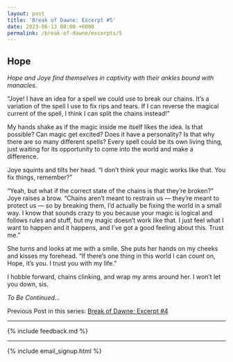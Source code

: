 ```yaml
---
layout: post
title: 'Break of Dawne: Excerpt #5'
date: 2023-06-13 08:00 +0000
permalink: /break-of-dawne/excerpts/5
---
```


## Hope

_Hope and Joye find themselves in captivity with their ankles bound with manacles._

“Joye! I have an idea for a spell we could use to break our chains. It’s a variation of the spell I use to fix rips and tears. If I can reverse the magical current of the spell, I think I can split the chains instead!”

My hands shake as if the magic inside me itself likes the idea. Is that possible? Can magic get excited? Does it have a personality? Is that why there are so many different spells? Every spell could be its own living thing, just waiting for its opportunity to come into the world and make a difference.

Joye squints and tilts her head. “I don’t think your magic works like that. You fix things, remember?”

“Yeah, but what if the correct state of the chains is that they’re broken?” Joye raises a brow. “Chains aren’t meant to restrain us — they’re meant to protect us — so by breaking them, I’d actually be fixing the world in a small way. I know that sounds crazy to you because your magic is logical and follows rules and stuff, but my magic doesn’t work like that. I just feel what I want to happen and it happens, and I’ve got a good feeling about this. Trust me.”

She turns and looks at me with a smile. She puts her hands on my cheeks and kisses my forehead. “If there’s one thing in this world I can count on, Hope, it’s you. I trust you with my life.”

I hobble forward, chains clinking, and wrap my arms around her. I won’t let you down, sis.

_To Be Continued..._

Previous Post in this series: [Break of Dawne: Excerpt #4](/break-of-dawne/excerpts/four)

---

{% include feedback.md %}

---

{% include email_signup.html %}
